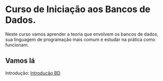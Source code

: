 # Curso de Iniciação aos Bancos de Dados.
Neste curso vamos aprender a teoria que envolvem os bancos de dados, sua linguagem de programação mais comum e estudar na prática como funcionam.
## Vamos lá
Introdução: [Introdução BD](https://github.com/ERONILDOJUNIOR/SQL-introdu-o/blob/main/introduçãoSQL.md)
